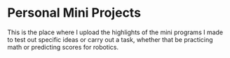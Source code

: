 # Personal Mini Projects
This is the place where I upload the highlights of the mini programs I made to test out specific ideas or carry out a task, whether that be practicing math or predicting scores for robotics.
